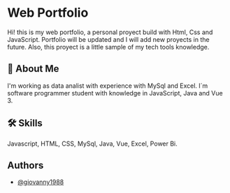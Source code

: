 # Web Portfolio

Hi! this is my web portfolio, a personal proyect build with Html, Css and JavaScript. Portfolio will be updated and I will add new proyects in the future. Also, this proyect is a little sample of my tech tools knowledge.


## 🚀 About Me
I'm working as data analist with experience with MySql and Excel. I´m software programmer student with knowledge in JavaScript, Java and Vue 3.


## 🛠 Skills
Javascript, HTML, CSS, MySql, Java, Vue, Excel, Power Bi.


## Authors

- [@giovanny1988](https://www.github.com/giovanny1988)